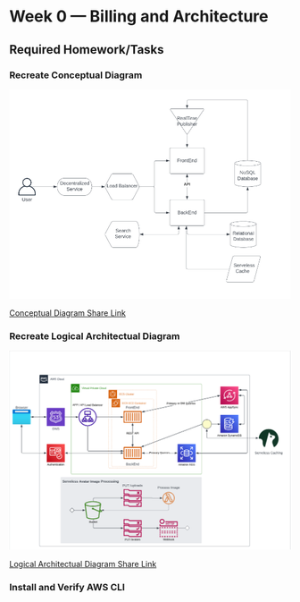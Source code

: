 # Week 0 — Billing and Architecture

## Required Homework/Tasks

### Recreate Conceptual Diagram

![Cruddur Conceptual Diagram](assets/ConceptualDiagram.png)

[Conceptual Diagram Share Link](https://lucid.app/lucidchart/6a6098a8-39e1-4084-a3e2-c0a25dd4ab0a/edit?viewport_loc=-216%2C-61%2C1363%2C1521%2C0_0&invitationId=inv_1a68c651-46e9-4b58-aca9-8b2b56acab02
)

### Recreate Logical Architectual Diagram

![Cruddur Logical Architectual Diagram](assets/LogicalDiagram.png)

[Logical Architectual Diagram Share Link](https://lucid.app/lucidchart/6cc4a218-117e-451c-b92c-df397c451418/edit?viewport_loc=-531%2C-91%2C1363%2C1521%2C0_0&invitationId=inv_2f96516e-e0a0-4de4-b963-90ac7c5238c1
)

### Install and Verify AWS CLI 
